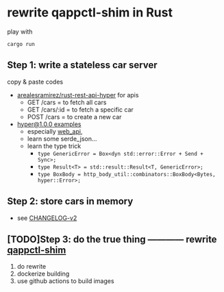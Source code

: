 # rewrite qappctl-shim in Rust
play with
```
cargo run
```
## Step 1: write a stateless car server
copy & paste codes 
- [arealesramirez/rust-rest-api-hyper](https://github.com/arealesramirez/rust-rest-api-hyper) for apis
    - GET /cars = to fetch all cars
    - GET /cars/:id = to fetch a specific car
    - POST /cars = to create a new car
- [hyper@1.0.0 examples](https://github.com/hyperium/hyper/tree/v1.0.0-rc.2/examples)
    - especially [web_api](https://github.com/hyperium/hyper/tree/v1.0.0-rc.2/examples/web_api.rs), 
    - learn some serde_json...
    - learn the type trick
      - `type GenericError = Box<dyn std::error::Error + Send + Sync>;`
      - `type Result<T> = std::result::Result<T, GenericError>;`
      - `type BoxBody = http_body_util::combinators::BoxBody<Bytes, hyper::Error>;`

## Step 2: store cars in memory
- see [CHANGELOG-v2](CHANGELOG-v2.md)

## [TODO]Step 3: do the true thing ———— rewrite [qappctl-shim](https://github.com/phosae/qappctl-shim)
1. do rewrite
2. dockerize building
3. use github actions to build images